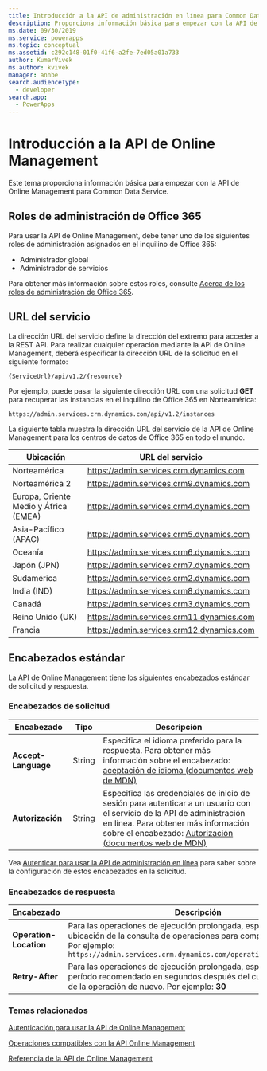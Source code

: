 ```yaml
---
title: Introducción a la API de administración en línea para Common Data Service| MicrosoftDocs
description: Proporciona información básica para empezar con la API de Online Management para Common Data Service.
ms.date: 09/30/2019
ms.service: powerapps
ms.topic: conceptual
ms.assetid: c292c148-01f0-41f6-a2fe-7ed05a01a733
author: KumarVivek
ms.author: kvivek
manager: annbe
search.audienceType:
  - developer
search.app:
  - PowerApps
---
```

# <a name="get-started-with-online-management-api"></a>Introducción a la API de Online Management 

Este tema proporciona información básica para empezar con la API de Online Management para Common Data Service.

## <a name="office-365-admin-roles"></a>Roles de administración de Office 365

Para usar la API de Online Management, debe tener uno de los siguientes roles de administración asignados en el inquilino de Office 365:

- Administrador global
- Administrador de servicios

Para obtener más información sobre estos roles, consulte [Acerca de los roles de administración de Office 365](https://support.office.com/en-us/article/About-Office-365-admin-roles-da585eea-f576-4f55-a1e0-87090b6aaa9d).

## <a name="service-url"></a>URL del servicio

La dirección URL del servicio define la dirección del extremo para acceder a la REST API. Para realizar cualquier operación mediante la API de Online Management, deberá especificar la dirección URL de la solicitud en el siguiente formato:

`{ServiceUrl}/api/v1.2/{resource}`

Por ejemplo, puede pasar la siguiente dirección URL con una solicitud **GET** para recuperar las instancias en el inquilino de Office 365 en Norteamérica:

`https://admin.services.crm.dynamics.com/api/v1.2/instances`


La siguiente tabla muestra la dirección URL del servicio de la API de Online Management para los centros de datos de Office 365 en todo el mundo.

|Ubicación | URL del servicio |
|---------|-------------|
|Norteamérica | https://admin.services.crm.dynamics.com |
|Norteamérica 2 | https://admin.services.crm9.dynamics.com |
|Europa, Oriente Medio y África (EMEA) | https://admin.services.crm4.dynamics.com |
|Asia-Pacífico (APAC) | https://admin.services.crm5.dynamics.com |
|Oceanía | https://admin.services.crm6.dynamics.com |
|Japón (JPN) | https://admin.services.crm7.dynamics.com |
|Sudamérica | https://admin.services.crm2.dynamics.com |
|India (IND) | https://admin.services.crm8.dynamics.com |
|Canadá | https://admin.services.crm3.dynamics.com |
|Reino Unido (UK) | https://admin.services.crm11.dynamics.com |
|Francia | https://admin.services.crm12.dynamics.com |

## <a name="standard-headers"></a>Encabezados estándar

La API de Online Management tiene los siguientes encabezados estándar de solicitud y respuesta.

### <a name="request-headers"></a>Encabezados de solicitud

| Encabezado | Tipo | Descripción  |
|--------|------|--------------|
|**Accept-Language**|String|Especifica el idioma preferido para la respuesta. Para obtener más información sobre el encabezado: [aceptación de idioma (documentos web de MDN)](https://developer.mozilla.org/en-US/docs/Web/HTTP/Headers/Accept-Language)|
|**Autorización**|String|Especifica las credenciales de inicio de sesión para autenticar a un usuario con el servicio de la API de administración en línea. Para obtener más información sobre el encabezado: [Autorización (documentos web de MDN)](https://developer.mozilla.org/en-US/docs/Web/HTTP/Headers/Authorization)|

Vea [Autenticar para usar la API de administración en línea](authentication.md) para saber sobre la configuración de estos encabezados en la solicitud.

### <a name="response-headers"></a>Encabezados de respuesta

| Encabezado | Descripción  |
|--------|--------------|
|**Operation-Location**|Para las operaciones de ejecución prolongada, especifique la ubicación de la consulta de operaciones para comprobar su estado. Por ejemplo:<br />`https://admin.services.crm.dynamics.com/operations/{operationid}`|
|**Retry-After**|Para las operaciones de ejecución prolongada, especifique el período recomendado en segundos después del cual ver el estado de la operación de nuevo. Por ejemplo: **30**|
    
### <a name="related-topics"></a>Temas relacionados  

[Autenticación para usar la API de Online Management](authentication.md)

[Operaciones compatibles con la API Online Management](operations-supported.md)

[Referencia de la API de Online Management](/rest/api/admin.services.crm.dynamics.com)
